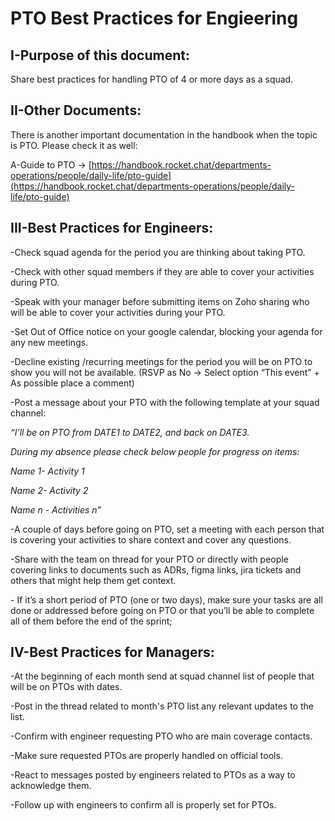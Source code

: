 # PTO Best Practices for Engieering

## I-Purpose of this document:

Share best practices for handling PTO of 4 or more days as a squad.&#x20;

## II-Other Documents:&#x20;

There is another important documentation in the handbook when the topic is PTO. Please check it as well:

A-Guide to PTO ->  [https://handbook.rocket.chat/departments-operations/people/daily-life/pto-guide](https://handbook.rocket.chat/departments-operations/people/daily-life/pto-guide)

## III-Best Practices for Engineers:

\-Check squad agenda for the period you are thinking about taking PTO.

\-Check with other squad members if they are able to cover your activities during PTO.

\-Speak with your manager before submitting items on Zoho sharing who will be able to cover your activities during your PTO.&#x20;

\-Set Out of Office notice on your google calendar, blocking your agenda for any new meetings.

\-Decline existing /recurring meetings for the period you will be on PTO to show you will not be available. (RSVP as No -> Select option “This event” + As possible place a comment)

\-Post a message about your PTO with the following template at your squad channel:

_“I’ll be on PTO from DATE1 to DATE2, and back on DATE3._

_During my absence please check below people for progress on items:_

_Name 1- Activity 1_

_Name 2- Activity 2_

_Name n - Activities n”_&#x20;

\-A couple of days before going on PTO, set a meeting with each person that is covering your activities to share context and cover any questions.&#x20;

\-Share with the team on thread for your PTO or directly with people covering links to documents such as ADRs, figma links, jira tickets and others that might help them get context.

\- If it’s a short period of PTO (one or two days), make sure your tasks are all done or addressed before going on PTO or that you’ll be able to complete all of them before the end of the sprint;&#x20;

## &#x20;IV-Best Practices for Managers:

\-At the beginning of each month send at squad channel list of people that will be on PTOs with dates.

\-Post in the thread related to month's PTO list any relevant updates to the list.

\-Confirm with engineer requesting PTO who are main coverage contacts.

\-Make sure requested PTOs are properly handled on official tools.&#x20;

\-React to messages posted by engineers related to PTOs as a way to acknowledge them.&#x20;

\-Follow up with engineers to confirm all is properly set for PTOs.&#x20;

